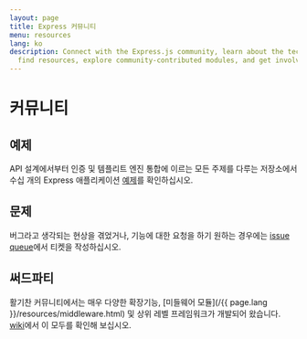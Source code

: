 ```yaml
---
layout: page
title: Express 커뮤니티
menu: resources
lang: ko
description: Connect with the Express.js community, learn about the technical committee,
  find resources, explore community-contributed modules, and get involved in discussions.
---
```


# 커뮤니티

## 예제

API 설계에서부터 인증 및 템플리트 엔진 통합에 이르는 모든 주제를 다루는 저장소에서
수십 개의 Express 애플리케이션 [예제](https://github.com/expressjs/express/tree/master/examples)를
확인하십시오.

## 문제

버그라고 생각되는 현상을 겪었거나, 기능에 대한 요청을 하기 원하는 경우에는
[issue queue](https://github.com/expressjs/express/issues)에서 티켓을 작성하십시오.

## 써드파티

활기찬 커뮤니티에서는 매우 다양한 확장기능, [미들웨어 모듈](/{{ page.lang }}/resources/middleware.html)
및 상위 레벨 프레임워크가 개발되어 왔습니다. [wiki](https://github.com/expressjs/express/wiki)에서
이 모두를 확인해 보십시오.

